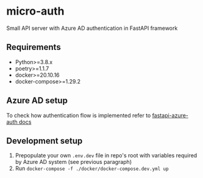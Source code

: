 # micro-auth
Small API server with Azure AD authentication in FastAPI framework

## Requirements
- Python>=3.8.x
- poetry>=1.1.7
- docker>=20.10.16
- docker-compose>=1.29.2

## Azure AD setup
To check how authentication flow is implemented refer to [fastapi-azure-auth docs](https://intility.github.io/fastapi-azure-auth/)

## Development setup
1. Prepopulate your own `.env.dev` file in repo's root with variables required by Azure AD system (see previous paragraph)
2. Run `docker-compose -f ./docker/docker-compose.dev.yml up`
